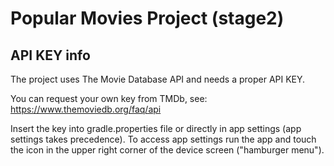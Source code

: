 # Popular Movies Project (stage2)

## API KEY info

The project uses The Movie Database API and needs a proper API KEY. 

You can request your own key from TMDb, see: https://www.themoviedb.org/faq/api

Insert the key into gradle.properties file or directly in app settings (app settings takes precedence).
To access app settings run the app and touch the icon in the upper right corner of the device screen ("hamburger menu").
